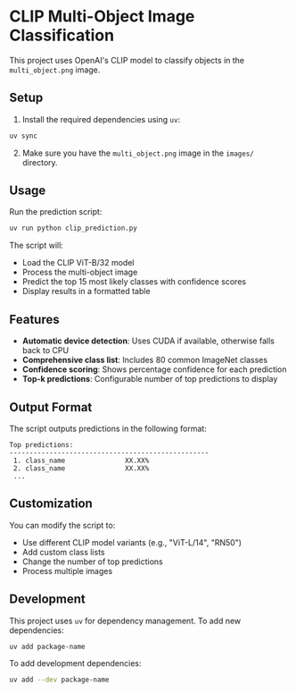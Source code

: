 # CLIP Multi-Object Image Classification

This project uses OpenAI's CLIP model to classify objects in the `multi_object.png` image.

## Setup

1. Install the required dependencies using `uv`:
```bash
uv sync
```

2. Make sure you have the `multi_object.png` image in the `images/` directory.

## Usage

Run the prediction script:
```bash
uv run python clip_prediction.py
```

The script will:
- Load the CLIP ViT-B/32 model
- Process the multi-object image
- Predict the top 15 most likely classes with confidence scores
- Display results in a formatted table

## Features

- **Automatic device detection**: Uses CUDA if available, otherwise falls back to CPU
- **Comprehensive class list**: Includes 80 common ImageNet classes
- **Confidence scoring**: Shows percentage confidence for each prediction
- **Top-k predictions**: Configurable number of top predictions to display

## Output Format

The script outputs predictions in the following format:
```
Top predictions:
--------------------------------------------------
 1. class_name               XX.XX%
 2. class_name               XX.XX%
 ...
```

## Customization

You can modify the script to:
- Use different CLIP model variants (e.g., "ViT-L/14", "RN50")
- Add custom class lists
- Change the number of top predictions
- Process multiple images

## Development

This project uses `uv` for dependency management. To add new dependencies:

```bash
uv add package-name
```

To add development dependencies:

```bash
uv add --dev package-name
``` 